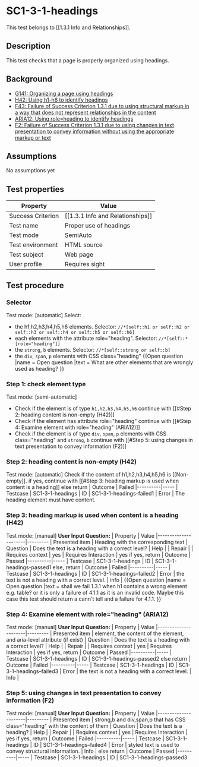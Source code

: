 # SC1-3-1-headings

This test belongs to [[1.3.1 Info and Relationships]].

## Description

This test checks that a page is properly organized using headings.

## Background

- [G141: Organizing a page using headings](http://www.w3.org/TR/2015/NOTE-WCAG20-TECHS-20150226/G141)
- [H42: Using h1-h6 to identify headings](http://www.w3.org/TR/2015/NOTE-WCAG20-TECHS-20150226/H42)
- [F43: Failure of Success Criterion 1.3.1 due to using structural markup in a way that does not represent relationships in the content](http://www.w3.org/TR/2015/NOTE-WCAG20-TECHS-20150226/F43.html)
- [ARIA12: Using role=heading to identify headings](http://www.w3.org/TR/2015/NOTE-WCAG20-TECHS-20150226/ARIA12)
- [F2: Failure of Success Criterion 1.3.1 due to using changes in text presentation to convey information without using the appropriate markup or text](http://www.w3.org/TR/2015/NOTE-WCAG20-TECHS-20150226/F2.html)

## Assumptions

No assumptions yet

## Test properties

| Property          | Value                            |
| ----------------- | -------------------------------- |
| Success Criterion | [[1.3.1 Info and Relationships]] |
| Test name         | Proper use of headings           |
| Test mode         | SemiAuto                         |
| Test environment  | HTML source                      |
| Test subject      | Web page                         |
| User profile      | Requires sight                   |

## Test procedure

### Selector

Test mode: [automatic]
Select:

- the h1,h2,h3,h4,h5,h6 elements. Selector: `//*[self::h1 or self::h2 or self::h3 or self::h4 or self::h5 or self::h6]`
- each elements with the attribute role="heading". Selector: `//*[self::*[role="heading"]]`
- the `strong`, `b` elements. Selector: `//*[self::strong or self::b]`
- the `div`, `span`, `p` elements with CSS class="heading"
  {{Open question
  |name = Open question
  |text = What are other elements that are wrongly used as heading?
  }}

### Step 1: check element type

Test mode: [semi-automatic]

- Check if the element is of type `h1,h2,h3,h4,h5,h6` continue with [[#Step 2: heading content is non-empty (H42)]]
- Check if the element has attribute role="heading" continue with [[#Step 4: Examine element with role="heading" (ARIA12)]]
- Check if the element is of type `div`, `span`, `p` elements with CSS class="heading" and `strong`, `b` continue with [[#Step 5: using changes in text presentation to convey information (F2)]]

### Step 2: heading content is non-empty (H42)

Test mode: [automatic]
Check if the content of h1,h2,h3,h4,h5,h6 is [[Non-empty]].
if yes, continue with [[#Step 3: heading markup is used when content is a heading]]
else return
| Outcome | Failed
|----------|-----
| Testcase | SC1-3-1-headings
| ID | SC1-3-1-headings-failed1
| Error | The heading element must have content.

### Step 3: heading markup is used when content is a heading (H42)

Test mode: [manual]
**User Input Question:**
| Property | Value
|----------------------|---------
| Presented item | Heading with the corresponding text
| Question | Does the text is a heading with a correct level?
| Help |
| Repair |
| Requires context | yes
| Requires Interaction | yes
if yes, return
| Outcome | Passed
|----------|-----
| Testcase | SC1-3-1-headings
| ID | SC1-3-1-headings-passed1
else, return
| Outcome | Failed
|----------|-----
| Testcase | SC1-3-1-headings
| ID | SC1-3-1-headings–failed2
| Error | the text is not a heading with a correct level.
| info |
{{Open question
|name = Open question
|text = shall we fail 1.3.1 when h1 contains a wrong element e.g. table? or it is only a failure of 4.1.1 as it is an invalid code. Maybe this case this test should return a cann't tell and a failure for 4.1.1.
}}

### Step 4: Examine element with role="heading" (ARIA12)

Test mode: [manual]
**User Input Question:**
| Property | Value
|----------------------|---------
| Presented item | element, the content of the element, and aria-level attribute (if exist)
| Question | Does the text is a heading with a correct level?
| Help |
| Repair |
| Requires context | yes
| Requires Interaction | yes
if yes, return
| Outcome | Passed
|----------|-----
| Testcase | SC1-3-1-headings
| ID | SC1-3-1-headings-passed2
else return
| Outcome | Failed
|----------|-----
| Testcase | SC1-3-1-headings
| ID | SC1-3-1-headings–failed3
| Error | the text is not a heading with a correct level.
| Info |

### Step 5: using changes in text presentation to convey information (F2)

Test mode: [manual]
**User Input Question:**
| Property | Value
|----------------------|---------
| Presented item | strong,b and div,span,p that has CSS class="heading" with the content of them
| Question | Does the text is a heading?
| Help |
| Repair |
| Requires context | yes
| Requires Interaction | yes
if yes, return
| Outcome | Failed
|----------|-----
| Testcase | SC1-3-1-headings
| ID | SC1-3-1-headings–failed4
| Error | styled text is used to convey structural information.
| Info |
else return
| Outcome | Passed
|----------|-----
| Testcase | SC1-3-1-headings
| ID | SC1-3-1-headings-passed3
